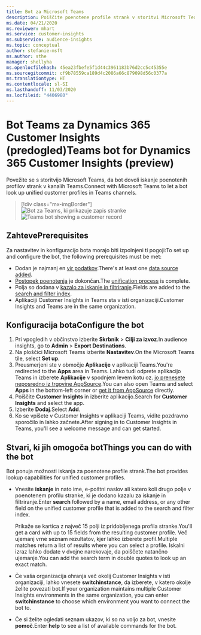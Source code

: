 ```yaml
---
title: Bot za Microsoft Teams
description: Poiščite poenotene profile strank v storitvi Microsoft Teams s pomočjo bota.
ms.date: 04/21/2020
ms.reviewer: mhart
ms.service: customer-insights
ms.subservice: audience-insights
ms.topic: conceptual
author: stefanie-msft
ms.author: sthe
manager: shellyha
ms.openlocfilehash: 45ea23fbefe5f1d44c3961183b76d2cc5c45355e
ms.sourcegitcommit: cf9b78559ca189d4c2086a66c879098d56c0377a
ms.translationtype: HT
ms.contentlocale: sl-SI
ms.lasthandoff: 11/03/2020
ms.locfileid: "4406980"
---
```

# <a name="teams-bot-for-dynamics-365-customer-insights-preview"></a><span data-ttu-id="d11e5-103">Bot Teams za Dynamics 365 Customer Insights (predogled)</span><span class="sxs-lookup"><span data-stu-id="d11e5-103">Teams bot for Dynamics 365 Customer Insights (preview)</span></span>

<span data-ttu-id="d11e5-104">Povežite se s storitvijo Microsoft Teams, da bot dovoli iskanje poenotenih profilov strank v kanalih Teams.</span><span class="sxs-lookup"><span data-stu-id="d11e5-104">Connect with Microsoft Teams to let a bot look up unified customer profiles in Teams channels.</span></span>

> [!div class="mx-imgBorder"]
> <span data-ttu-id="d11e5-105">![Bot za Teams, ki prikazuje zapis stranke](media/teams-bot.png "Bot za Teams, ki prikazuje zapis stranke")</span><span class="sxs-lookup"><span data-stu-id="d11e5-105">![Teams bot showing a customer record](media/teams-bot.png "Teams bot showing a customer record")</span></span>

## <a name="prerequisites"></a><span data-ttu-id="d11e5-106">Zahteve</span><span class="sxs-lookup"><span data-stu-id="d11e5-106">Prerequisites</span></span>

<span data-ttu-id="d11e5-107">Za nastavitev in konfiguracijo bota morajo biti izpolnjeni ti pogoji:</span><span class="sxs-lookup"><span data-stu-id="d11e5-107">To set up and configure the bot, the following prerequisites must be met:</span></span>

- <span data-ttu-id="d11e5-108">Dodan je najmanj en [vir podatkov](data-sources.md).</span><span class="sxs-lookup"><span data-stu-id="d11e5-108">There's at least one [data source added](data-sources.md).</span></span>
- <span data-ttu-id="d11e5-109">[Postopek poenotenja](data-unification.md) je dokončan.</span><span class="sxs-lookup"><span data-stu-id="d11e5-109">The [unification process](data-unification.md) is complete.</span></span>
- <span data-ttu-id="d11e5-110">Polja so dodana v [kazalo za iskanje in filtriranje](search-filter-index.md).</span><span class="sxs-lookup"><span data-stu-id="d11e5-110">Fields are added to the [search and filter index](search-filter-index.md).</span></span>
- <span data-ttu-id="d11e5-111">Aplikaciji Customer Insights in Teams sta v isti organizaciji.</span><span class="sxs-lookup"><span data-stu-id="d11e5-111">Customer Insights and Teams are in the same organization.</span></span>

## <a name="configure-the-bot"></a><span data-ttu-id="d11e5-112">Konfiguracija bota</span><span class="sxs-lookup"><span data-stu-id="d11e5-112">Configure the bot</span></span>

1. <span data-ttu-id="d11e5-113">Pri vpogledih v občinstvo izberite **Skrbnik** > **Cilji za izvoz**.</span><span class="sxs-lookup"><span data-stu-id="d11e5-113">In audience insights, go to **Admin** > **Export Destinations**.</span></span>
1. <span data-ttu-id="d11e5-114">Na ploščici Microsoft Teams izberite **Nastavitev**.</span><span class="sxs-lookup"><span data-stu-id="d11e5-114">On the Microsoft Teams tile, select **Set up**.</span></span>
1. <span data-ttu-id="d11e5-115">Preusmerjeni ste v območje **Aplikacije** v aplikaciji Teams.</span><span class="sxs-lookup"><span data-stu-id="d11e5-115">You're redirected to the **Apps** area in Teams.</span></span> <span data-ttu-id="d11e5-116">Lahko tudi odprete aplikacijo Teams in izberete **Aplikacije** v spodnjem levem kotu oz. [jo prenesete neposredno iz trgovine AppSource](https://go.microsoft.com/fwlink/?linkid=2124104).</span><span class="sxs-lookup"><span data-stu-id="d11e5-116">You can also open Teams and select **Apps** in the bottom-left corner or [get it from AppSource](https://go.microsoft.com/fwlink/?linkid=2124104) directly.</span></span>
1. <span data-ttu-id="d11e5-117">Poiščite **Customer Insights** in izberite aplikacijo.</span><span class="sxs-lookup"><span data-stu-id="d11e5-117">Search for **Customer Insights** and select the app.</span></span>
1. <span data-ttu-id="d11e5-118">Izberite **Dodaj**.</span><span class="sxs-lookup"><span data-stu-id="d11e5-118">Select **Add**.</span></span>
1. <span data-ttu-id="d11e5-119">Ko se vpišete v Customer Insights v aplikaciji Teams, vidite pozdravno sporočilo in lahko začnete.</span><span class="sxs-lookup"><span data-stu-id="d11e5-119">After signing in to Customer Insights in Teams, you'll see a welcome message and can get started.</span></span>

## <a name="things-you-can-do-with-the-bot"></a><span data-ttu-id="d11e5-120">Stvari, ki jih omogoča bot</span><span class="sxs-lookup"><span data-stu-id="d11e5-120">Things you can do with the bot</span></span>

<span data-ttu-id="d11e5-121">Bot ponuja možnosti iskanja za poenotene profile strank.</span><span class="sxs-lookup"><span data-stu-id="d11e5-121">The bot provides lookup capabilities for unified customer profiles.</span></span>

- <span data-ttu-id="d11e5-122">Vnesite **iskanje** in nato ime, e-poštni naslov ali katero koli drugo polje v poenotenem profilu stranke, ki je dodano kazalu za iskanje in filtriranje.</span><span class="sxs-lookup"><span data-stu-id="d11e5-122">Enter **search** followed by a name, email address, or any other field on the unified customer profile that is added to the search and filter index.</span></span>

  <span data-ttu-id="d11e5-123">Prikaže se kartica z največ 15 polji iz pridobljenega profila stranke.</span><span class="sxs-lookup"><span data-stu-id="d11e5-123">You'll get a card with up to 15 fields from the resulting customer profile.</span></span> <span data-ttu-id="d11e5-124">Več ujemanj vrne seznam rezultatov, kjer lahko izberete profil.</span><span class="sxs-lookup"><span data-stu-id="d11e5-124">Multiple matches return a list of results where you can select a profile.</span></span> <span data-ttu-id="d11e5-125">Iskalni izraz lahko dodate v dvojne narekovaje, da poiščete natančno ujemanje.</span><span class="sxs-lookup"><span data-stu-id="d11e5-125">You can add the search term in double quotes to look up an exact match.</span></span>

- <span data-ttu-id="d11e5-126">Če vaša organizacija ohranja več okolij Customer Insights v isti organizaciji, lahko vnesete **switchinstance**, da izberete, v katero okolje želite povezati bot.</span><span class="sxs-lookup"><span data-stu-id="d11e5-126">If your organization maintains multiple Customer Insights environments in the same organization, you can enter **switchinstance** to choose which environment you want to connect the bot to.</span></span>

- <span data-ttu-id="d11e5-127">Če si želite ogledati seznam ukazov, ki so na voljo za bot, vnesite **pomoč**.</span><span class="sxs-lookup"><span data-stu-id="d11e5-127">Enter **help** to see a list of available commands for the bot.</span></span>  

